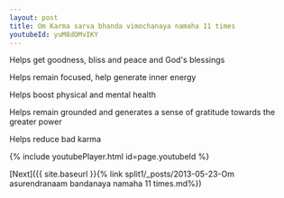 ```yaml
---
layout: post
title: Om Karma sarva bhanda vimochanaya namaha 11 times
youtubeId: yuM8dOMvIKY
---
```

 
 
Helps get goodness, bliss and peace and God's blessings
 
Helps remain focused, help generate inner energy 
 
Helps boost physical and mental health 
 
Helps remain grounded and generates a sense of gratitude towards the greater power 
 
Helps reduce bad karma
 
 
 
 


{% include youtubePlayer.html id=page.youtubeId %}
 
[Next]({{ site.baseurl }}{% link  split1/_posts/2013-05-23-Om asurendranaam bandanaya namaha 11 times.md%})
 
